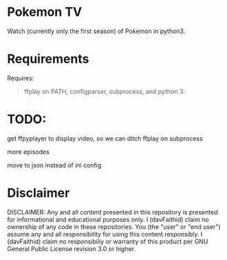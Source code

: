 # Pokemon TV

Watch (currently only the first season) of Pokemon in python3.

# Requirements
Requires:

> ffplay on PATH, 
  configparser,
  subprocess,
  and python 3.

# TODO:
get ffpyplayer to display video, so we can ditch ffplay on subprocess

more episodes

move to json instead of ini config

# Disclaimer

DISCLAIMER: Any and all content presented in this repository is presented for informational and educational purposes only. I (davFaithid) claim no ownership of any code in these repositories. You (the "user" or "end user") assume any and all responsibility for using this content responsibly. I (davFaithid) claim no responsibiliy or warranty of this product per GNU General Public License revision 3.0 or higher.
